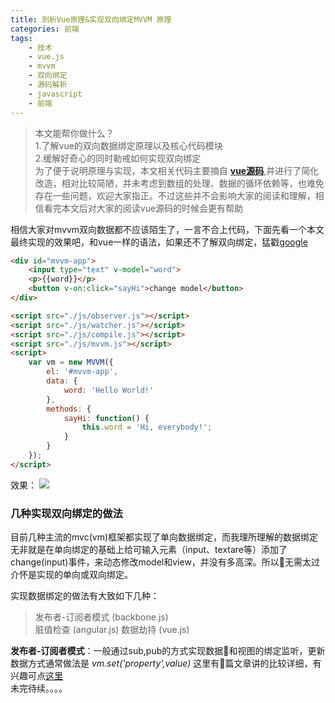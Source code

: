 ```yaml
---
title: 剖析Vue原理&实现双向绑定MVVM 原理
categories: 前端
tags:
    - 技术
    - vue.js
    - mvvm
    - 双向绑定
    - 源码解析
    - javascript
    - 前端
---
```

> 本文能帮你做什么？  
> 1.了解vue的双向数据绑定原理以及核心代码模块  
> 2.缓解好奇心的同时勒戒如何实现双向绑定  
> 为了便于说明原理与实现，本文相关代码主要摘自 **[vue源码](https://github.com/vuejs/vue)**,并进行了简化改造，相对比较简陋，并未考虑到数组的处理、数据的循环依赖等，也难免存在一些问题，欢迎大家指正。不过这些并不会影响大家的阅读和理解，相信看完本文后对大家的阅读vue源码的时候会更有帮助

相信大家对mvvm双向数据都不应该陌生了，一言不合上代码，下面先看一个本文最终实现的效果吧，和vue一样的语法，如果还不了解双向绑定，猛戳[google](https://www.google.com.hk/search?q=%E5%8F%8C%E5%90%91%E7%BB%91%E5%AE%9A)
```html
<div id="mvvm-app">
    <input type="text" v-model="word">
    <p>{{word}}</p>
    <button v-on:click="sayHi">change model</button>
</div>

<script src="./js/observer.js"></script>
<script src="./js/watcher.js"></script>
<script src="./js/compile.js"></script>
<script src="./js/mvvm.js"></script>
<script>
    var vm = new MVVM({
        el: '#mvvm-app',
        data: {
            word: 'Hello World!'
        },
        methods: {
            sayHi: function() {
                this.word = 'Hi, everybody!';
            }
        }
    });
</script>
```

效果：
![](/images/mvvmshow.gif)
### 几种实现双向绑定的做法   
目前几种主流的mvc(vm)框架都实现了单向数据绑定，而我理所理解的数据绑定无非就是在单向绑定的基础上给可输入元素（input、textare等）添加了change(input)事件，来动态修改model和view，并没有多高深。所以无需太过介怀是实现的单向或双向绑定。   

实现数据绑定的做法有大致如下几种：
> 发布者-订阅者模式 (backbone.js)   
> 脏值检查 (angular.js)
> 数据劫持 (vue.js)

**发布者-订阅者模式**：一般通过sub,pub的方式实现数据和视图的绑定监听，更新数据方式通常做法是 *vm.set('property',value)* 这里有篇文章讲的比较详细，有兴趣可点[这里](http://www.html-js.com/article/Study-of-twoway-data-binding-JavaScript-talk-about-JavaScript-every-day)   
未完待续。。。。

